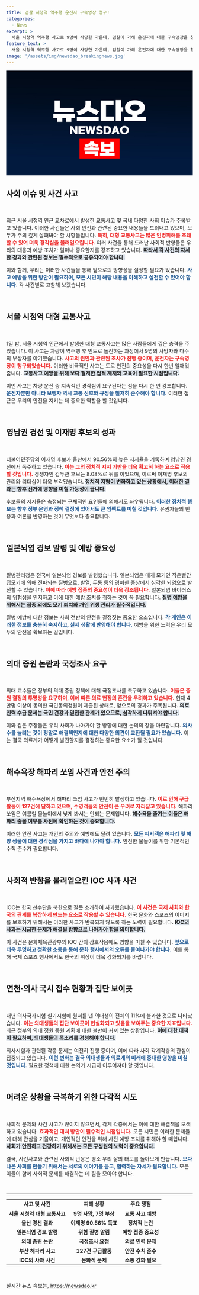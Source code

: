 ```yaml
---
title: 검찰 시청역 역주행 운전자 구속영장 청구!
categories:
  - News
excerpt: >
  서울 시청역 역주행 사고로 9명이 사망한 가운데, 검찰이 가해 운전자에 대한 구속영장을 청구했다. 이재명 당대표 후보는 울산 경선에서 90% 이상 득표해 독주를 이어갔고, 일본뇌염 경보와 의대원 증원 논란 등 다양한 사건이 발생하고 있다.
feature_text: >
  서울 시청역 역주행 사고로 9명이 사망한 가운데, 검찰이 가해 운전자에 대한 구속영장을 청구했다. 이재명 당대표 후보는 울산 경선에서 90% 이상 득표해 독주를 이어갔고, 일본뇌염 경보와 의대원 증원 논란 등 다양한 사건이 발생하고 있다.
image: '/assets/img/newsdao_breakingnews.jpg'
---
```


<p><img src="/assets/img/newsdao_breakingnews.jpg" alt="ranknews 속보" /></p>



<h2 data-ke-size="size26">사회 이슈 및 사건 사고</h2>

<p data-ke-size="size16">&nbsp;</p>

<p data-ke-size="size16">최근 서울 시청역 인근 교차로에서 발생한 교통사고 및 국내 다양한 사회 이슈가 주목받고 있습니다. 이러한 사건들은 사회 안전과 관련된 중요한 내용들을 드러내고 있으며, 모두가 주의 깊게 살펴봐야 할 사항들입니다. <b><span style="color: #ee2323;">특히, 대형 교통사고는 많은 인명피해를 초래할 수 있어 더욱 경각심을 불러일으킵니다.</span></b> 여러 사건을 통해 드러난 사회적 반향들은 우리의 대응과 예방 조치가 얼마나 중요한지를 강조하고 있습니다. <b><span style="background-color: #21538527;">따라서 각 사건의 자세한 경과와 관련된 정보는 필수적으로 공유되어야 합니다.</span></b></p>

<p data-ke-size="size16">이와 함께, 우리는 이러한 사건들을 통해 앞으로의 방향성을 설정할 필요가 있습니다. <b><span style="color: #1a5490;">사고 예방을 위한 방안이 필요하며, 모든 시민이 해당 내용을 이해하고 실천할 수 있어야 합니다.</span></b> 각 사건별로 고찰해 보겠습니다.</p>

<p data-ke-size="size16">&nbsp;</p>

<h2 data-ke-size="size26">서울 시청역 대형 교통사고</h2>

<p data-ke-size="size16">&nbsp;</p>

<p data-ke-size="size16">1일 밤, 서울 시청역 인근에서 발생한 대형 교통사고는 많은 사람들에게 깊은 충격을 주었습니다. 이 사고는 차량이 역주행 후 인도로 돌진하는 과정에서 9명의 사망자와 다수의 부상자를 야기했습니다. <b><span style="color: #ee2323;">사고의 원인과 관련된 조사가 진행 중이며, 운전자는 구속영장이 청구되었습니다.</span></b> 이러한 비극적인 사고는 도로 안전의 중요성을 다시 한번 일깨워줍니다. <b><span style="background-color: #21538527;">교통사고 예방을 위해 보다 철저한 법적 제재와 교육이 필요한 시점입니다.</span></b></p>

<p data-ke-size="size16">이번 사고는 차량 운전 중 지속적인 경각심이 요구된다는 점을 다시 한 번 강조합니다. <b><span style="color: #1a5490;">운전자뿐만 아니라 보행자 역시 교통 신호와 규정을 철저히 준수해야 합니다.</span></b> 이러한 접근은 우리의 안전을 지키는 데 중요한 역할을 할 것입니다.</p>

<p data-ke-size="size16">&nbsp;</p>

<h2 data-ke-size="size26">영남권 경선 및 이재명 후보의 성과</h2>

<p data-ke-size="size16">&nbsp;</p>

<p data-ke-size="size16">더불어민주당의 이재명 후보가 울산에서 90.56%의 높은 지지율을 기록하며 영남권 경선에서 독주하고 있습니다. <b><span style="color: #ee2323;">이는 그의 정치적 지지 기반을 더욱 확고히 하는 요소로 작용할 것입니다.</span></b> 경쟁자인 김두관 후보는 8.08%로 뒤를 이었으며, 이로써 이재명 후보의 관리와 리더십이 더욱 부각됐습니다. <b><span style="background-color: #21538527;">정치적 지형이 변화하고 있는 상황에서, 이러한 결과는 향후 선거에 영향을 미칠 가능성이 큽니다.</span></b></p>

<p data-ke-size="size16">후보들의 지지율은 측정되는 구체적인 요인들에 의해서도 좌우됩니다. <b><span style="color: #1a5490;">이러한 정치적 행보는 향후 정부 운영과 정책 결정에 있어서도 큰 임팩트를 미칠 것입니다.</span></b> 유권자들의 반응과 여론을 반영하는 것이 무엇보다 중요합니다.</p>

<p data-ke-size="size16">&nbsp;</p>

<h2 data-ke-size="size26">일본뇌염 경보 발령 및 예방 중요성</h2>

<p data-ke-size="size16">&nbsp;</p>

<p data-ke-size="size16">질병관리청은 전국에 일본뇌염 경보를 발령했습니다. 일본뇌염은 매개 모기인 작은빨간집모기에 의해 전파되는 질병으로, 발열, 두통 등의 경미한 증상에서 심각한 뇌염으로 발전할 수 있습니다. <b><span style="color: #ee2323;">이에 따라 예방 접종의 중요성이 더욱 강조됩니다.</span></b> 일본뇌염 바이러스의 위험성을 인지하고 이에 대한 예방 조치를 취하는 것이 꼭 필요합니다. <b><span style="background-color: #21538527;">질병 예방을 위해서는 접종 외에도 모기 퇴치와 개인 위생 관리가 필수적입니다.</span></b></p>

<p data-ke-size="size16">질병 예방에 대한 정보는 사회 전반의 안전을 결정짓는 중요한 요소입니다. <b><span style="color: #1a5490;">각 개인은 이러한 정보를 충분히 숙지하고, 실제 생활에 반영해야 합니다.</span></b> 예방을 위한 노력은 우리 모두의 안전을 확보하는 길입니다.</p>

<p data-ke-size="size16">&nbsp;</p>

<h2 data-ke-size="size26">의대 증원 논란과 국정조사 요구</h2>

<p data-ke-size="size16">&nbsp;</p>

<p data-ke-size="size16">의대 교수들은 정부의 의대 증원 정책에 대해 국정조사를 촉구하고 있습니다. <b><span style="color: #ee2323;">이들은 증원 결정의 투명성을 요구하며, 이에 따른 의료 현장의 혼란을 우려하고 있습니다.</span></b> 현재 4만명 이상이 동의한 국민동의청원이 제출된 상태로, 앞으로의 경과가 주목됩니다. <b><span style="background-color: #21538527;">의료 인력 수급 문제는 국민 건강과 밀접한 관계가 있으므로, 심각하게 다뤄져야 합니다.</span></b></p>

<p data-ke-size="size16">이와 같은 주장들은 우리 사회가 나아가야 할 방향에 대한 논의의 장을 마련합니다. <b><span style="color: #1a5490;">의사 수를 늘리는 것이 정말로 해결책인지에 대한 다양한 의견이 교환될 필요가 있습니다.</span></b> 이는 결국 의료계가 어떻게 발전할지를 결정하는 중요한 요소가 될 것입니다.</p>

<p data-ke-size="size16">&nbsp;</p>

<h2 data-ke-size="size26">해수욕장 해파리 쏘임 사건과 안전 주의</h2>

<p data-ke-size="size16">&nbsp;</p>

<p data-ke-size="size16">부산지역 해수욕장에서 해파리 쏘임 사고가 빈번히 발생하고 있습니다. <b><span style="color: #ee2323;">이로 인해 구급활동이 127건에 달하고 있으며, 수영객들의 안전이 큰 우려로 자리잡고 있습니다.</span></b> 해파리 쏘임은 여름철 물놀이에서 낮게 봐서는 안되는 문제입니다. <b><span style="background-color: #21538527;">해수욕을 즐기는 이들은 해파리 출몰 여부를 사전에 확인하는 것이 중요합니다.</span></b></p>

<p data-ke-size="size16">이러한 안전 사고는 개인의 주의와 예방에도 달려 있습니다. <b><span style="color: #1a5490;">모든 피서객은 해파리 및 해양 생물에 대한 경각심을 가지고 바다에 나가야 합니다.</span></b> 안전한 물놀이를 위한 기본적인 수칙 준수가 필요합니다.</p>

<p data-ke-size="size16">&nbsp;</p>

<h2 data-ke-size="size26">사회적 반향을 불러일으킨 IOC 사과 사건</h2>

<p data-ke-size="size16">&nbsp;</p>

<p data-ke-size="size16">IOC는 한국 선수단을 북한으로 잘못 소개하여 사과했습니다. <b><span style="color: #ee2323;">이 사건은 국제 사회와 한국의 관계를 복잡하게 만드는 요소로 작용할 수 있습니다.</span></b> 한국 문화와 스포츠의 이미지를 보호하기 위해서는 이러한 사고가 반복되지 않도록 하는 노력이 필요합니다. <b><span style="background-color: #21538527;">IOC의 사과는 시급한 문제가 해결될 방향으로 나아가야 함을 의미합니다.</span></b></p>

<p data-ke-size="size16">이 사건은 문화체육관광부와 IOC 간의 상호작용에도 영향을 미칠 수 있습니다. <b><span style="color: #1a5490;">앞으로 더욱 투명하고 정확한 소통을 통해 문화 행사에서의 오류를 줄여나가야 합니다.</span></b> 이를 통해 국제 스포츠 행사에서도 한국의 위상이 더욱 강화되기를 바랍니다.</p>

<p data-ke-size="size16">&nbsp;</p>

<h2 data-ke-size="size26">연천·의사 국시 접수 현황과 집단 보이콧</h2>

<p data-ke-size="size16">&nbsp;</p>

<p data-ke-size="size16">내년 의사국가시험 실기시험에 원서를 낸 의대생이 전체의 11%에 불과한 것으로 나타났습니다. <b><span style="color: #ee2323;">이는 의대생들의 집단 보이콧이 현실화되고 있음을 보여주는 중요한 지표입니다.</span></b> 최근 정부의 의대 정원 증원 계획에 대한 불만이 커져 있는 상황입니다. <b><span style="background-color: #21538527;">이에 대한 대책이 필요하며, 의대생들의 목소리를 경청해야 합니다.</span></b></p>

<p data-ke-size="size16">의사시험과 관련된 각종 문제는 여전히 진행 중이며, 이에 따라 사회 각계각층의 관심이 집중되고 있습니다. <b><span style="color: #1a5490;">이런 변화는 결국 의대생들과 의료계의 미래에 중대한 영향을 미칠 것입니다.</span></b> 필요한 정책에 대한 논의가 시급히 이루어져야 할 것입니다.</p>

<p data-ke-size="size16">&nbsp;</p>

<h2 data-ke-size="size26">어려운 상황을 극복하기 위한 다각적 시도</h2>

<p data-ke-size="size16">&nbsp;</p>

<p data-ke-size="size16">사회적 문제와 사건 사고가 끊이지 않으면서, 각계 각층에서는 이에 대한 해결책을 모색하고 있습니다. <b><span style="color: #ee2323;">효과적인 대처 방안이 필수적인 시점입니다.</span></b> 모든 시민은 이러한 문제들에 대해 관심을 기울이고, 개인적인 안전을 위해 사전 예방 조치를 취해야 할 때입니다. <b><span style="background-color: #21538527;">사회가 안전하고 건강하기 위해서는 모든 구성원의 노력이 중요합니다.</span></b></p>

<p data-ke-size="size16">결국, 사건사고와 관련된 사회적 반응은 평소 우리 삶의 태도를 돌아보게 만듭니다. <b><span style="color: #1a5490;">보다 나은 사회를 만들기 위해서는 서로의 이야기를 듣고, 협력하는 자세가 필요합니다.</span></b> 모든 이들이 함께 사회적 문제를 해결하는 데 힘을 모아야 합니다.</p>

<p data-ke-size="size16">&nbsp;</p>

<hr>

<table style="border-collapse:collapse; width:100%;">
<tbody>
<tr>
<td style="text-align: center; height: 17px;"><b>사고 및 사건</b></td>
<td style="text-align: center; height: 17px;"><b>피해 상황</b></td>
<td style="text-align: center; height: 17px;"><b>주요 쟁점</b></td>
</tr>
<tr>
<td style="text-align: center; height: 17px;"><b>서울 시청역 대형 교통사고</b></td>
<td style="text-align: center; height: 17px;"><b>9명 사망, 7명 부상</b></td>
<td style="text-align: center; height: 17px;"><b>교통 사고 예방</b></td>
</tr>
<tr>
<td style="text-align: center; height: 17px;"><b>울산 경선 결과</b></td>
<td style="text-align: center; height: 17px;"><b>이재명 90.56% 득표</b></td>
<td style="text-align: center; height: 17px;"><b>정치적 논란</b></td>
</tr>
<tr>
<td style="text-align: center; height: 17px;"><b>일본뇌염 경보 발령</b></td>
<td style="text-align: center; height: 17px;"><b>위험 질병 알림</b></td>
<td style="text-align: center; height: 17px;"><b>예방 접종 중요성</b></td>
</tr>
<tr>
<td style="text-align: center; height: 17px;"><b>의대 증원 논란</b></td>
<td style="text-align: center; height: 17px;"><b>국정조사 요청</b></td>
<td style="text-align: center; height: 17px;"><b>의료 인력 문제</b></td>
</tr>
<tr>
<td style="text-align: center; height: 17px;"><b>부산 해파리 사고</b></td>
<td style="text-align: center; height: 17px;"><b>127건 구급활동</b></td>
<td style="text-align: center; height: 17px;"><b>안전 수칙 준수</b></td>
</tr>
<tr>
<td style="text-align: center; height: 17px;"><b>IOC의 사과 사건</b></td>
<td style="text-align: center; height: 17px;"><b>문화적 문제</b></td>
<td style="text-align: center; height: 17px;"><b>소통 강화 필요</b></td>
</tr>
</tbody>
</table>

<p data-ke-size="size16">&nbsp;</p>


실시간 뉴스 속보는, <a href="https://newsdao.kr" rel="dofollow">https://newsdao.kr</a>


